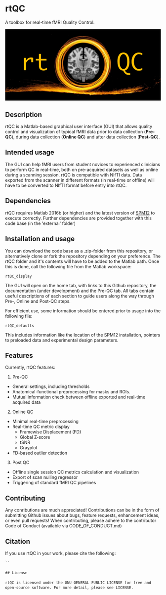 # rtQC

A toolbox for real-time fMRI Quality Control.

![hdr](api-matlab/rtqc_logo2_black.png)

## Description

rtQC is a Matlab-based graphical user interface (GUI) that allows quality control and visualization of typical fMRI data prior to data collection (**Pre-QC**), during data collection (**Online QC**) and after data collection (**Post-QC**).

## Intended usage

The GUI can help fMRI users from student novices to experienced clinicians to perform QC in real-time, both on pre-acquired datasets as well as online during a scanning session. rtQC is compatible with NIfTI data. Data exported from the scanner in different formats (in real-time or offline) will have to be converted to NIfTI format before entry into rtQC.

## Dependencies

rtQC requires Matlab 2016b (or higher) and the latest version of [SPM12](https://www.fil.ion.ucl.ac.uk/spm/software/spm12/) to execute correctly. Further dependencies are provided together with this code base (in the 'external' folder)

## Installation and usage

You can download the code base as a .zip-folder from this repository, or alternatively clone or fork the repository depending on your preference. The rtQC folder and it's contents will have to be added to the Matlab path. Once this is done, call the following file from the Matlab workspace:

```
rtQC_display
```

The GUI will open on the home tab, with links to this Github repository, the documentation (under development) and the Pre-QC tab. All tabs contain useful descriptions of each section to guide users along the way through Pre-, Online and Post-QC steps.

For efficient use, some information should be entered prior to usage into the following file:
```
rtQC_defaults
```
This includes information like the location of the SPM12 installation, pointers to preloaded data and experimental design parameters.

## Features

Currently, rtQC features:
1. Pre-QC
  * General settings, including thresholds
  * Anatomical-functional preprocessing for masks and ROIs.
  * Mutual information check between offline exported and real-time acquired data
2. Online QC
  * Minimal real-time preprocessing
  * Real-time QC metric display
  	* Framewise Displacement (FD)
  	* Global Z-score
  	* tSNR
  	* Grayplot
  * FD-based outlier detection
3. Post QC
  * Offline single session QC metrics calculation and visualization
  * Export of scan nulling regressor
  * Triggering of standard fMRI QC pipelines

## Contributing

Any conributions are much appreciated! Contributions can be in the form of submitting Github issues about bugs, feature requests, enhancement ideas, or even pull requests! When contributing, please adhere to the contributor Code of Conduct (available via CODE_OF_CONDUCT.md)

## Citation

If you use rtQC in your work, please cite the following:

```
``

## License

rtQC is licensed under the GNU GENERAL PUBLIC LICENSE for free and open-source software. For more detail, please see LICENSE.




